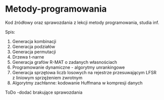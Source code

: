 # Metody-programowania

Kod źródłowy oraz sprawozdania z lekcji metody programowania, studia inf.

Spis:
1. Generacja kombinacji
2. Generacja podziałów
3. Generacja permutacji
4. Drzewa t-narne
5. Generacja grafów R-MAT o zadanych własnościach
6. Programowanie dynamiczne - algorytmy unrankingowe 
7. Generacja sprzętowa liczb losowych na rejestrze przesuwającym LFSR z liniowym sprzężeniem zwrotnym
8. Algorytmy zachłanne: kodowanie Huffmana w kompresji danych


ToDo
-dodać brakujące sprawozdania
